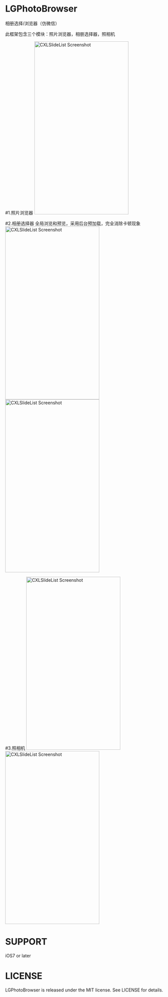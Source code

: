 # LGPhotoBrowser
相册选择/浏览器（仿微信）

此框架包含三个模块：照片浏览器，相册选择器，照相机

#1.照片浏览器
<img src="https://github.com/gang544043963/LGPhotoBrowser/blob/master/LGPhotoBrowser/gif/browser.gif?raw=true" alt="CXLSlideList Screenshot" width="300" height="550"/>


#2.相册选择器
全局浏览和预览，采用后台预加载，完全消除卡顿现象
<img src="https://github.com/gang544043963/LGPhotoBrowser/blob/master/LGPhotoBrowser/gif/picker.gif?raw=true" alt="CXLSlideList Screenshot" width="300" height="550"/> <img src="https://github.com/gang544043963/LGPhotoBrowser/blob/master/LGPhotoBrowser/gif/browser1.gif?raw=true" alt="CXLSlideList Screenshot" width="300" height="550"/>


#3.照相机
<img src="https://github.com/gang544043963/LGPhotoBrowser/blob/master/LGPhotoBrowser/gif/IMG_2646.PNG?raw=true" alt="CXLSlideList Screenshot" width="300" height="550"/> <img src="https://github.com/gang544043963/LGPhotoBrowser/blob/master/LGPhotoBrowser/gif/IMG_2647.PNG?raw=true" alt="CXLSlideList Screenshot" width="300" height="550"/>

# SUPPORT
iOS7 or later

# LICENSE
LGPhotoBrowser is released under the MIT license. See LICENSE for details.

